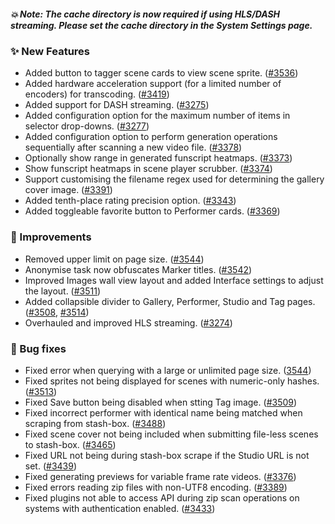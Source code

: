 ##### 💥 Note: The cache directory is now required if using HLS/DASH streaming. Please set the cache directory in the System Settings page.

### ✨ New Features
* Added button to tagger scene cards to view scene sprite. ([#3536](https://github.com/stashapp/stash/pull/3536))
* Added hardware acceleration support (for a limited number of encoders) for transcoding. ([#3419](https://github.com/stashapp/stash/pull/3419))
* Added support for DASH streaming. ([#3275](https://github.com/stashapp/stash/pull/3275))
* Added configuration option for the maximum number of items in selector drop-downs. ([#3277](https://github.com/stashapp/stash/pull/3277))
* Added configuration option to perform generation operations sequentially after scanning a new video file. ([#3378](https://github.com/stashapp/stash/pull/3378))
* Optionally show range in generated funscript heatmaps. ([#3373](https://github.com/stashapp/stash/pull/3373))
* Show funscript heatmaps in scene player scrubber. ([#3374](https://github.com/stashapp/stash/pull/3374))
* Support customising the filename regex used for determining the gallery cover image. ([#3391](https://github.com/stashapp/stash/pull/3391))
* Added tenth-place rating precision option. ([#3343](https://github.com/stashapp/stash/pull/3343))
* Added toggleable favorite button to Performer cards. ([#3369](https://github.com/stashapp/stash/pull/3369))

### 🎨 Improvements
* Removed upper limit on page size. ([#3544](https://github.com/stashapp/stash/pull/3544))
* Anonymise task now obfuscates Marker titles. ([#3542](https://github.com/stashapp/stash/pull/3542))
* Improved Images wall view layout and added Interface settings to adjust the layout. ([#3511](https://github.com/stashapp/stash/pull/3511))
* Added collapsible divider to Gallery, Performer, Studio and Tag pages. ([#3508](https://github.com/stashapp/stash/pull/3508), [#3514](https://github.com/stashapp/stash/pull/3514))
* Overhauled and improved HLS streaming. ([#3274](https://github.com/stashapp/stash/pull/3274))

### 🐛 Bug fixes
* Fixed error when querying with a large or unlimited page size. ([3544](https://github.com/stashapp/stash/pull/3544))
* Fixed sprites not being displayed for scenes with numeric-only hashes. ([#3513](https://github.com/stashapp/stash/pull/3513))
* Fixed Save button being disabled when stting Tag image. ([#3509](https://github.com/stashapp/stash/pull/3509))
* Fixed incorrect performer with identical name being matched when scraping from stash-box. ([#3488](https://github.com/stashapp/stash/pull/3488))
* Fixed scene cover not being included when submitting file-less scenes to stash-box. ([#3465](https://github.com/stashapp/stash/pull/3465))
* Fixed URL not being during stash-box scrape if the Studio URL is not set. ([#3439](https://github.com/stashapp/stash/pull/3439))
* Fixed generating previews for variable frame rate videos. ([#3376](https://github.com/stashapp/stash/pull/3376))
* Fixed errors reading zip files with non-UTF8 encoding. ([#3389](https://github.com/stashapp/stash/pull/3389))
* Fixed plugins not able to access API during zip scan operations on systems with authentication enabled. ([#3433](https://github.com/stashapp/stash/pull/3433))
